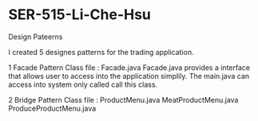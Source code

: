 # SER-515-Li-Che-Hsu
Design Pateerns

I created 5 designes patterns for the trading application.

1 Facade Pattern  Class file : Facade.java
Facade.java provides a interface that allows user to access into the application simplily. The main.java can access into system only called call this class. 

2 Bridge Pattern Class file : ProductMenu.java MeatProductMenu.java ProduceProductMenu.java
